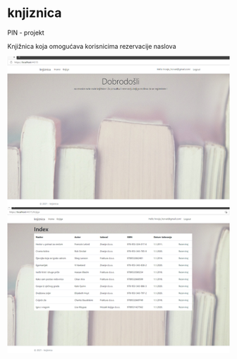 # knjiznica
PIN - projekt

Knjižnica koja omogućava korisnicima rezervacije naslova

![p1](img/p1.png)
![p2](img/p2.png)
